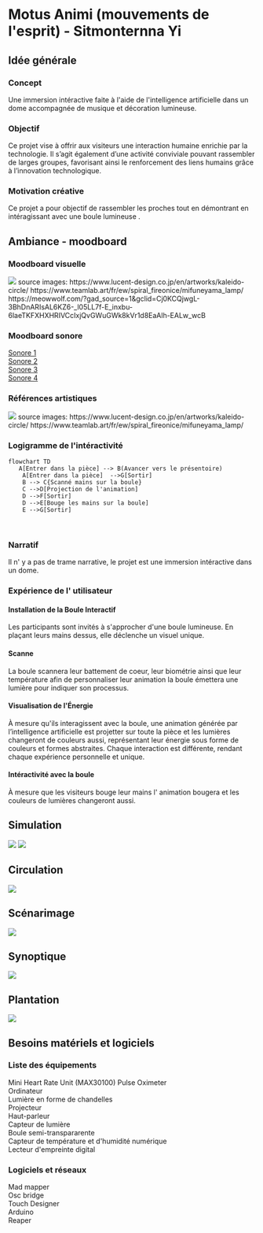 # Motus Animi (mouvements de l'esprit) - Sitmonternna Yi

## Idée générale
### Concept
Une immersion intéractive faite à l'aide de l'intelligence artificielle dans un dome accompagnée de musique et décoration lumineuse.

### Objectif
Ce projet vise à offrir aux visiteurs une interaction humaine enrichie par la technologie. Il s’agit également d’une activité conviviale pouvant rassembler de larges groupes, favorisant ainsi le renforcement des liens humains grâce à l’innovation technologique.

### Motivation créative
Ce projet a pour objectif de rassembler les proches tout en démontrant en intéragissant avec une boule lumineuse .


## Ambiance - moodboard
### Moodboard visuelle
<img src="img/moodboard_visuelle.jpg" >
source images: https://www.lucent-design.co.jp/en/artworks/kaleido-circle/ 
               https://www.teamlab.art/fr/ew/spiral_fireonice/mifuneyama_lamp/
               <br>
               https://meowwolf.com/?gad_source=1&gclid=Cj0KCQjwgL-3BhDnARIsAL6KZ6-_l05LL7f-E_inxbu-6laeTKFXHXHRIVCcIxjQvGWuGWk8kVr1d8EaAlh-EALw_wcB

### Moodboard sonore
[Sonore 1](https://pixabay.com/fr/music/meditation-spirituel-heavenly-energy-188908/)
<br>
[Sonore 2](https://pixabay.com/fr/music/ambiant-ambiant-relax-sounds-10621/)
<br>
[Sonore 3](https://pixabay.com/fr/music/ambiant-lost-in-the-forest-236236/)
<br>
[Sonore 4](https://pixabay.com/fr/music/meditation-spirituel-cave-of-solitude-187589/)


### Références artistiques
<img src="img/reference_artistique.jpg" >
source images: https://www.lucent-design.co.jp/en/artworks/kaleido-circle/ 
               https://www.teamlab.art/fr/ew/spiral_fireonice/mifuneyama_lamp/

                
### Logigramme de l'intéractivité
```mermaid
flowchart TD
   A[Entrer dans la pièce] --> B(Avancer vers le présentoire)
    A[Entrer dans la pièce]  -->G[Sortir]
    B --> C{Scanné mains sur la boule}
    C -->D[Projection de l'animation]
    D -->F[Sortir]
    D -->E[Bouge les mains sur la boule]
    E -->G[Sortir]
```
<br>



### Narratif
Il n' y a pas de trame narrative, le projet est une immersion intéractive dans un dome.

### Expérience de l' utilisateur
#### Installation de la Boule Interactif 
Les participants sont invités à s'approcher d'une boule lumineuse. En plaçant leurs mains dessus, elle déclenche un visuel unique.

#### Scanne 
La boule scannera leur battement de coeur, leur biométrie ainsi que leur température afin de personnaliser leur animation la boule émettera une lumière pour indiquer son processus.

#### Visualisation de l'Énergie 
À mesure qu'ils interagissent avec la boule, une animation générée par l’intelligence artificielle est projetter sur toute la pièce et les lumières changeront de couleurs aussi, représentant leur énergie sous forme de couleurs et  formes abstraites. Chaque interaction est différente, rendant chaque expérience personnelle et unique.

#### Intéractivité avec la boule
À mesure que les visiteurs bouge leur mains l' animation bougera et les couleurs de lumières changeront aussi.


## Simulation
<img src="img/simu_proche.png" >
<img src="img/simu_loin.png" >

## Circulation
<img src="img/circulation_nv.png" >

## Scénarimage
<img src="img/scenarimage_nv.png" >
<br>

## Synoptique
<img src="img/synoptique_nv.png" >

## Plantation
<img src="img/studios_plan_nv.png" >

## Besoins matériels et logiciels
### Liste des équipements
Mini Heart Rate Unit (MAX30100) Pulse Oximeter
<br>
Ordinateur
<br>
Lumière en forme de chandelles
<br>
Projecteur
<br>
Haut-parleur
<br>
Capteur de lumière
<br>
Boule semi-transpararente
<br>
Capteur de température et d'humidité numérique
<br>
Lecteur d'empreinte digital

### Logiciels et réseaux
Mad mapper
<br>
Osc bridge
<br>
Touch Designer
<br>
Arduino
<br>
Reaper





